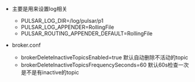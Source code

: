 * 主要是用来设置log相关
  * PULSAR_LOG_DIR=/log/pulsar/p1                                                                                                                                         
  * PULSAR_LOG_APPENDER=RollingFile                                                                                                                                       
  * PULSAR_ROUTING_APPENDER_DEFAULT=RollingFile
 
* broker.conf
   * brokerDeleteInactiveTopicsEnabled=true
      默认自动删除不活动的topic
   * brokerDeleteInactiveTopicsFrequencySeconds=60
      默认60s检查一次是不是有inactive的topic
